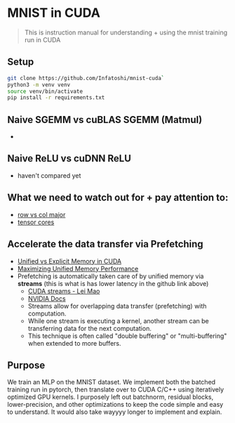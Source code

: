 # MNIST in CUDA

> This is instruction manual for understanding + using the mnist training run in CUDA


## Setup
```bash
git clone https://github.com/Infatoshi/mnist-cuda`
python3 -m venv venv
source venv/bin/activate
pip install -r requirements.txt
```

## Naive SGEMM vs cuBLAS SGEMM (Matmul)
- 

## Naive ReLU vs cuDNN ReLU
- haven't compared yet

## What we need to watch out for + pay attention to:
- [row vs col major](https://stackoverflow.com/questions/56043539/cublassgemm-row-major-multiplication)
- [tensor cores](https://docs.nvidia.com/cuda/cublas/#tensor-core-usage)

## Accelerate the data transfer via Prefetching
- [Unified vs Explicit Memory in CUDA](https://github.com/lintenn/cudaAddVectors-explicit-vs-unified-memory)
- [Maximizing Unified Memory Performance](https://developer.nvidia.com/blog/maximizing-unified-memory-performance-cuda/)
- Prefetching is automatically taken care of by unified memory via **streams** (this is what is has lower latency in the github link above)
    - [CUDA streams - Lei Mao](https://leimao.github.io/blog/CUDA-Stream/)
    - [NVIDIA Docs](https://docs.nvidia.com/cuda/cuda-c-programming-guide/index.html#asynchronous-concurrent-execution)
    - Streams allow for overlapping data transfer (prefetching) with computation.
    - While one stream is executing a kernel, another stream can be transferring data for the next computation.
    - This technique is often called "double buffering" or "multi-buffering" when extended to more buffers.

## Purpose
We train an MLP on the MNIST dataset. 
We implement both the batched training run in pytorch, then translate over to CUDA C/C++ using iteratively optimized GPU kernels. I purposely left out batchnorm, residual blocks, lower-precision, and other optimizations to keep the code simple and easy to understand. It would also take wayyyy longer to implement and explain.



